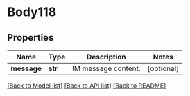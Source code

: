 # Body118

## Properties
Name | Type | Description | Notes
------------ | ------------- | ------------- | -------------
**message** | **str** | IM message content. | [optional] 

[[Back to Model list]](../README.md#documentation-for-models) [[Back to API list]](../README.md#documentation-for-api-endpoints) [[Back to README]](../README.md)

